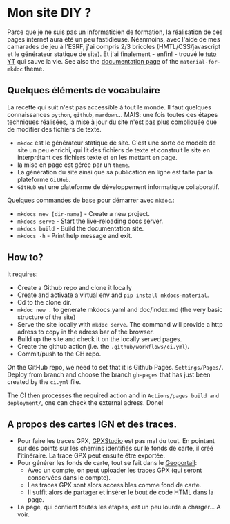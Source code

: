 # Mon site DIY ?

Parce que je ne suis pas un informaticien de formation, la réalisation de ces pages internet aura été un peu fastidieuse. Néanmoins, avec l'aide de mes camarades de jeu à l'ESRF, j'ai compris 2/3 bricoles (HMTL/CSS/javascript et le générateur statique de site). Et j'ai finalement - enfin! - trouvé le [tuto YT](https://www.youtube.com/watch?v=Q-YA_dA8C20) qui sauve la vie.
See also the [documentation page](https://squidfunk.github.io/mkdocs-material/reference/images/) of the `material-for-mkdoc` theme.

## Quelques éléments de vocabulaire

La recette qui suit n'est pas accessible à tout le monde. Il faut quelques connaissances `python`, `github`, `mardown`... MAIS: une fois toutes ces étapes techniques réalisées, la mise à jour du site n'est pas plus compliquée que de modifier des fichiers de texte.

- `mkdoc` est le générateur statique de site. C'est une sorte de modèle de site un peu enrichi, qui lit des fichiers de texte et construit le site en interprétant ces fichiers texte et en les mettant en page.
- la mise en page est gérée par un `theme`.
- La génération du site ainsi que sa publication en ligne est faite par la plateforme `GitHub`.
- `GitHub` est une plateforme de développement informatique collaboratif.

Quelques commandes de base pour démarrer avec `mkdoc`.:
* `mkdocs new [dir-name]` - Create a new project.
* `mkdocs serve` - Start the live-reloading docs server.
* `mkdocs build` - Build the documentation site.
* `mkdocs -h` - Print help message and exit.


## How to?

It requires:

  - Create a Github repo and clone it locally
  - Create and activate a virtual env and `pip install mkdocs-material`.
  - Cd to the clone dir.
  - `mkdoc new .` to generate mkdocs.yaml and doc/index.md (the very basic structure of the site)
  - Serve the site locally with `mkdoc serve`. The command will provide a http adress to copy in the adress bar of the browser.
  - Build up the site and check it on the locally served pages.
  - Create the github action (i.e. the `.github/workflows/ci.yml`).
  - Commit/push to the GH repo.

On the GitHub repo, we need to set that it is Github Pages. `Settings/Pages/`. Deploy from branch and choose the branch `gh-pages` that has just been created by the `ci.yml` file.

The CI then processes the required action and in `Actions/pages build and deployment/`, one can check the external adress.  Done!

## A propos des cartes IGN et des traces.

- Pour faire les traces GPX, [GPXStudio](https://gpx.studio/) est pas mal du tout. En pointant sur des points sur les chemins identifiés sur le fonds de carte, il créé l'itinéraire. La trace GPX peut ensuite être exportée.
- Pour générer les fonds de carte, tout se fait dans le [Geoportail](https://www.geoportail.gouv.fr):
  - Avec un compte, on peut uploader les traces GPX (qui seront conservées dans le compte).
  - Les traces GPX sont alors accessibles comme fond de carte.
  - Il suffit alors de partager et insérer le bout de code HTML dans la page.
- La page, qui contient toutes les étapes, est un peu lourde à charger... A voir.
